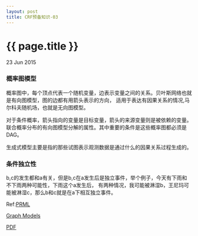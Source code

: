 ```yaml
---
layout: post
title: CRF预备知识-03
---
```


{{ page.title }}
================

<p class="meta">23 Jun 2015 </p>

### 概率图模型

概率图中，每个顶点代表一个随机变量，边表示变量之间的关系。贝叶斯网络也就是有向图模型，图的边都有用箭头表示的方向，
适用于表达有因果关系的情况,马尔科夫随机场，也就是无向图模型。

对于条件概率，箭头指向的变量是目标变量，箭头的来源变量则是被依赖的变量。联合概率分布的有向图模型分解的属性。其中重要的条件是这些概率图都必须是DAG。

生成式模型主要是指的那些试图表示观测数据是通过什么的因果关系过程生成的。

### 条件独立性

b,c的发生都和a有关，但是b,c在a发生后是独立事件，举个例子，今天有下雨和不下雨两种可能性，下雨这个a发生后，
有两种情况，我可能被淋湿b，王尼玛可能被淋湿c，那么b和c就是在a下相互独立事件。

Ref:[PRML](http://research.microsoft.com/en-us/um/people/cmbishop/prml/index.htm)

[Graph Models](http://research.microsoft.com/en-us/um/people/cmbishop/prml/pdf/Bishop-PRML-sample.pdf)

[PDF](http://www.rmki.kfki.hu/~banmi/elte/Bishop%20-%20Pattern%20Recognition%20and%20Machine%20Learning.pdf)
